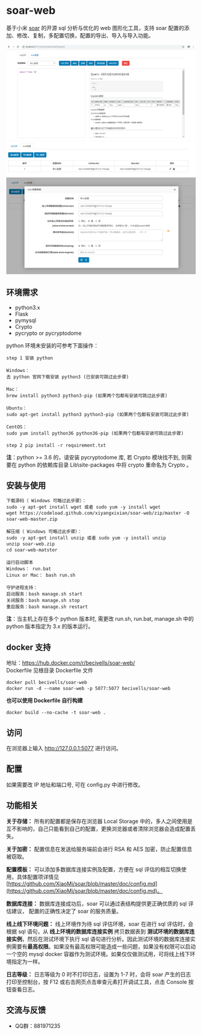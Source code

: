 # soar-web
基于小米 [soar](https://github.com/XiaoMi/soar) 的开源 sql 分析与优化的 web 图形化工具，支持 soar 配置的添加、修改、复制，多配置切换，配置的导出、导入与导入功能。

![soar](https://raw.githubusercontent.com/xiyangxixian/soar-web/master/doc/img/example-1.png?v=2)
![soar](https://raw.githubusercontent.com/xiyangxixian/soar-web/master/doc/img/example-2.png?v=2)
![soar](https://raw.githubusercontent.com/xiyangxixian/soar-web/master/doc/img/example-3.png?v=1)

## 环境需求
* python3.x
* Flask
* pymysql
* Crypto
* pycrypto or pycryptodome

python 环境未安装的可参考下面操作：
```
step 1 安装 python

Windows：
去 python 官网下载安装 python3 (已安装可跳过此步骤)

Mac：
brew install python3 python3-pip (如果两个包都有安装可跳过此步骤)

Ubuntu：
sudo apt-get install python3 python3-pip (如果两个包都有安装可跳过此步骤)

CentOS：
sudo yum install python36 python36-pip (如果两个包都有安装可跳过此步骤)

step 2 pip install -r requirement.txt
```
**注**：python >= 3.6 的，请安装 pycryptodome 库, 若 Crypto 模块找不到, 则需要在 python 的依赖库目录 Lib\site-packages 中将 crypto 重命名为 Crypto 。

## 安装与使用
```
下载源码（ Windows 可略过此步骤）：
sudo -y apt-get install wget 或者 sudo yum -y install wget 
wget https://codeload.github.com/xiyangxixian/soar-web/zip/master -O soar-web-master.zip

解压缩（ Windows 可略过此步骤）：
sudo -y apt-get install unzip 或者 sudo yum -y install unzip 
unzip soar-web.zip
cd soar-web-matster

运行启动脚本
Windows： run.bat
Linux or Mac： bash run.sh

守护进程支持：
启动服务：bash manage.sh start
关闭服务：bash manage.sh stop
重启服务：bash manage.sh restart
```
**注**：当主机上存在多个 python 版本时, 需更改 run.sh, run.bat, manage.sh 中的 python 版本指定为 3.x 的版本运行。

## docker 支持
地址：https://hub.docker.com/r/becivells/soar-web/   
Dockerfile 见根目录 Dockerfile 文件
```
docker pull becivells/soar-web
docker run -d --name soar-web -p 5077:5077 becivells/soar-web
```
**也可以使用 Dockerfile 自行构建**
```
docker build --no-cache -t soar-web .
```

## 访问
在浏览器上输入 http://127.0.0.1:5077 进行访问。

## 配置
如果需要改 IP 地址和端口号, 可在 config.py 中进行修改。

## 功能相关
**关于存储：** 所有的配置都是保存在浏览器 Local Storage 中的，多人之间使用是互不影响的，自己只能看到自己的配置，更换浏览器或者清除浏览器会造成配置丢失。

**关于加密：** 配置信息在发送给服务端前会进行 RSA 和 AES 加密，防止配置信息被窃取。

**配置模板：** 可以添加多数据库连接实例及配置，方便在 sql 评估的相互切换使用，具体配置项详情见  [https://github.com/XiaoMi/soar/blob/master/doc/config.md](https://github.com/XiaoMi/soar/blob/master/doc/config.md)。

**数据库连接：** 数据库连接成功后，soar 可以通过表结构提供更正确优质的 sql 评估建议， 配置的正确性决定了 soar 的服务质量。

**线上线下环境问题：** 线上环境作为待 sql 评估环境，soar 在进行 sql 评估时，会根据 sql 语句，从 **线上环境的数据库连接实例** 拷贝数据表到 **测试环境的数据库连接实例**，然后在测试环境下执行 sql 语句进行分析。因此测试环境的数据库连接实例需要有**最高权限**。如果没有最高权限可能造成一些问题，如果没有权限可以启动一个空的 mysql docker 容器作为测试环境。如果仅仅做测试用，可将线上线下环境指定为一样。

**日志等级：** 日志等级为 0 时不打印日志，设置为 1-7 时，会将 soar 产生的日志打印至控制台，按 F12 或右击网页点击审查元素打开调试工具，点击 Console 按钮查看日志。

## 交流与反馈
* QQ群：881971235
